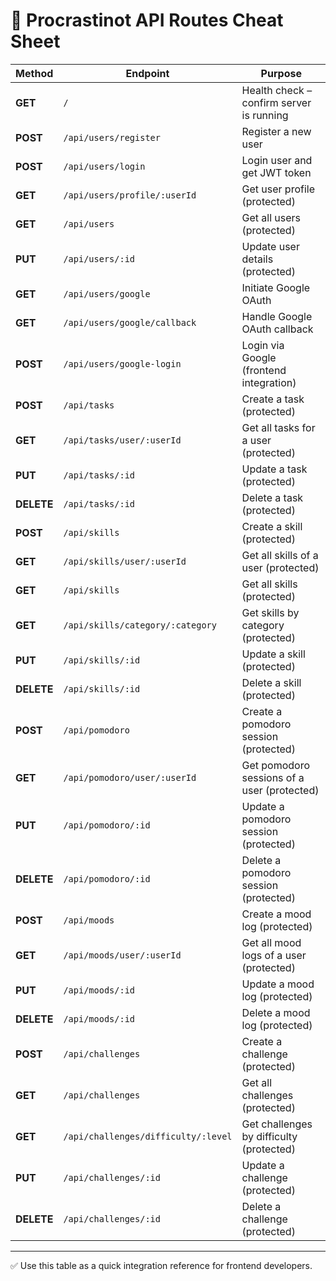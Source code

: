 # 📍 Procrastinot API Routes Cheat Sheet

| **Method** | **Endpoint** | **Purpose** |
|------------|--------------|-------------|
| **GET** | `/` | Health check – confirm server is running |
| **POST** | `/api/users/register` | Register a new user |
| **POST** | `/api/users/login` | Login user and get JWT token |
| **GET** | `/api/users/profile/:userId` | Get user profile (protected) |
| **GET** | `/api/users` | Get all users (protected) |
| **PUT** | `/api/users/:id` | Update user details (protected) |
| **GET** | `/api/users/google` | Initiate Google OAuth |
| **GET** | `/api/users/google/callback` | Handle Google OAuth callback |
| **POST** | `/api/users/google-login` | Login via Google (frontend integration) |
| **POST** | `/api/tasks` | Create a task (protected) |
| **GET** | `/api/tasks/user/:userId` | Get all tasks for a user (protected) |
| **PUT** | `/api/tasks/:id` | Update a task (protected) |
| **DELETE** | `/api/tasks/:id` | Delete a task (protected) |
| **POST** | `/api/skills` | Create a skill (protected) |
| **GET** | `/api/skills/user/:userId` | Get all skills of a user (protected) |
| **GET** | `/api/skills` | Get all skills (protected) |
| **GET** | `/api/skills/category/:category` | Get skills by category (protected) |
| **PUT** | `/api/skills/:id` | Update a skill (protected) |
| **DELETE** | `/api/skills/:id` | Delete a skill (protected) |
| **POST** | `/api/pomodoro` | Create a pomodoro session (protected) |
| **GET** | `/api/pomodoro/user/:userId` | Get pomodoro sessions of a user (protected) |
| **PUT** | `/api/pomodoro/:id` | Update a pomodoro session (protected) |
| **DELETE** | `/api/pomodoro/:id` | Delete a pomodoro session (protected) |
| **POST** | `/api/moods` | Create a mood log (protected) |
| **GET** | `/api/moods/user/:userId` | Get all mood logs of a user (protected) |
| **PUT** | `/api/moods/:id` | Update a mood log (protected) |
| **DELETE** | `/api/moods/:id` | Delete a mood log (protected) |
| **POST** | `/api/challenges` | Create a challenge (protected) |
| **GET** | `/api/challenges` | Get all challenges (protected) |
| **GET** | `/api/challenges/difficulty/:level` | Get challenges by difficulty (protected) |
| **PUT** | `/api/challenges/:id` | Update a challenge (protected) |
| **DELETE** | `/api/challenges/:id` | Delete a challenge (protected) |

---

✅ Use this table as a quick integration reference for frontend developers.
